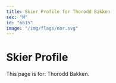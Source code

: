 ```yaml
---
title: Skier Profile for Thorodd Bakken
sex: "M"
id: "6615"
image: "/img/flags/nor.svg" 
---
```


# Skier Profile

This page is for: Thorodd Bakken.
    